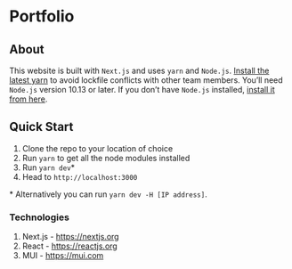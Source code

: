 # Portfolio

## About

This website is built with `Next.js` and uses `yarn` and `Node.js`. [Install the latest yarn](https://yarnpkg.com/en/docs/install) to avoid lockfile conflicts with other team members. You’ll need `Node.js` version 10.13 or later. If you don’t have `Node.js` installed, [install it from here](https://nodejs.org/en/).

## Quick Start

1. Clone the repo to your location of choice
2. Run `yarn` to get all the node modules installed
3. Run `yarn dev`\*
4. Head to `http://localhost:3000`

\* Alternatively you can run `yarn dev -H [IP address]`.

### Technologies

1. Next.js - https://nextjs.org
2. React - https://reactjs.org
3. MUI - https://mui.com